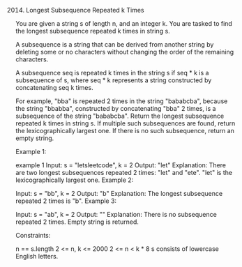 2014. Longest Subsequence Repeated k Times

You are given a string s of length n, and an integer k. You are tasked to find the longest subsequence repeated k times in string s.

A subsequence is a string that can be derived from another string by deleting some or no characters without changing the order of the remaining characters.

A subsequence seq is repeated k times in the string s if seq * k is a subsequence of s, where seq * k represents a string constructed by concatenating seq k times.

For example, "bba" is repeated 2 times in the string "bababcba", because the string "bbabba", constructed by concatenating "bba" 2 times, is a subsequence of the string "bababcba".
Return the longest subsequence repeated k times in string s. If multiple such subsequences are found, return the lexicographically largest one. If there is no such subsequence, return an empty string.

 

Example 1:

example 1
Input: s = "letsleetcode", k = 2
Output: "let"
Explanation: There are two longest subsequences repeated 2 times: "let" and "ete".
"let" is the lexicographically largest one.
Example 2:

Input: s = "bb", k = 2
Output: "b"
Explanation: The longest subsequence repeated 2 times is "b".
Example 3:

Input: s = "ab", k = 2
Output: ""
Explanation: There is no subsequence repeated 2 times. Empty string is returned.
 

Constraints:

n == s.length
2 <= n, k <= 2000
2 <= n < k * 8
s consists of lowercase English letters.
